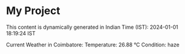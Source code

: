 # My Project

This content is dynamically generated in Indian Time (IST): 2024-01-01 18:19:24 IST


Current Weather in Coimbatore:
Temperature: 26.88 °C
Condition: haze
